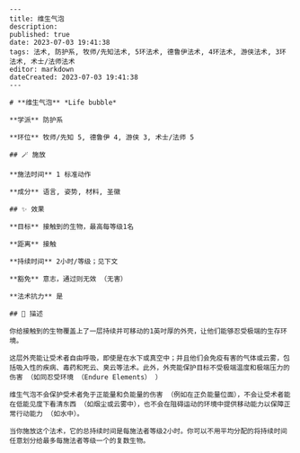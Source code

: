 
    ---
    title: 维生气泡
    description: 
    published: true
    date: 2023-07-03 19:41:38
    tags: 法术, 防护系, 牧师/先知法术, 5环法术, 德鲁伊法术, 4环法术, 游侠法术, 3环法术, 术士/法师法术
    editor: markdown
    dateCreated: 2023-07-03 19:41:38
    ---

    # **维生气泡** *Life bubble*

    **学派** 防护系 

    **环位** 牧师/先知 5, 德鲁伊 4, 游侠 3, 术士/法师 5

    ## 🪄 施放

    **施法时间** 1 标准动作

    **成分** 语言, 姿势, 材料, 圣徽

    ## ✨ 效果 

    **目标** 接触到的生物，最高每等级1名 

    **距离** 接触  

    **持续时间** 2小时/等级；见下文 

    **豁免** 意志，通过则无效 （无害）

    **法术抗力** 是

    ## 📖 描述

    你给接触到的生物覆盖上了一层持续并可移动的1英吋厚的外壳，让他们能够忍受极端的生存环境。

    这层外壳能让受术者自由呼吸，即使是在水下或真空中；并且他们会免疫有害的气体或云雾，包括吸入性的疾病、毒药和死云、臭云等法术。此外，外壳能保护目标不受极端温度和极端压力的伤害 （如同忍受环境 （Endure Elements） ）

    维生气泡不会保护受术者免于正能量和负能量的伤害 （例如在正负能量位面），不会让受术者能在低能见度下看清东西 （如烟尘或云雾中），也不会在阻碍运动的环境中提供移动能力以保障正常行动能力 （如水中）。

    当你施放这个法术，它的总持续时间是每施法者等级2小时。你可以不用平均分配的将持续时间任意划分给最多每施法者等级一个的复数生物。
    